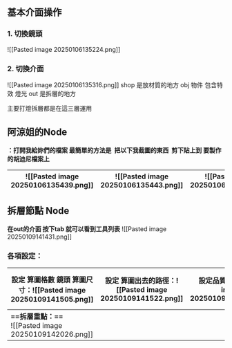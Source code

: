 ## 基本介面操作
### 1. 切換鏡頭
![[Pasted image 20250106135224.png]]
### 2. 切換介面
![[Pasted image 20250106135316.png]]
shop 是放材質的地方
obj 物件 包含特效 燈光
out 是拆層的地方

主要打燈拆層都是在這三層運用

## 阿涼姐的Node
**：打開我給妳們的檔案 最簡單的方法是  把以下我截圖的東西  剪下貼上到 要製作的胡迪尼檔案上**

| ![[Pasted image 20250106135439.png]] | ![[Pasted image 20250106135443.png]] | ![[Pasted image 20250106135446.png]] |
| ------------------------------------ | ------------------------------------ | ------------------------------------ |

## 拆層節點 Node
**在out的介面 按下tab 就可以看到工具列表**
![[Pasted image 20250109141431.png]]



### 各項設定：

| 設定 算圖格數 鏡頭 算圖尺寸：![[Pasted image 20250109141505.png]]  | 設定 算圖出去的路徑：![[Pasted image 20250109141522.png]] | 設定品質：![[Pasted image 20250109141538.png]] | 設定動態模糊：![[Pasted image 20250109141555.png]] | 設定GI **記得兩個都要用 Brute force**：![[Pasted image 20250109141720.png]] |
| ----------------------------------------------------- | ----------------------------------------------- | ----------------------------------------- | ------------------------------------------- | ----------------------------------------------------------------- |
| **==拆層重點：==**<br>![[Pasted image 20250109142026.png]] |                                                 |                                           |                                             |                                                                   |


